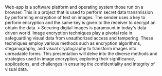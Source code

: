 Web-app is a software platform and operating system those run on a browser. This is a
project that is used to perform secret data transmission by performing encryption of text
on images. The sender uses a key to perform encryption and the same key is given to the
receiver to decrypt an obtain the data.
• Securing digital images is paramount in today's data-driven world. Image encryption
techniques play a pivotal role in safeguarding visual data from unauthorized access and
tampering. These techniques employ various methods such as encryption algorithms,
steganography, and visual cryptography to transform images into unreadable forms. This
presentation will delve into the diverse methods and strategies used in image encryption,
exploring their significance, applications, and challenges in ensuring the confidentiality
and integrity of visual data.
